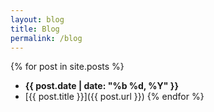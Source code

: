 ```yaml
---
layout: blog
title: Blog
permalink: /blog
---
```


{% for post in site.posts %}
- **{{ post.date | date: "%b %d, %Y" }}**
- [{{ post.title }}]({{ post.url }})
{% endfor %}

